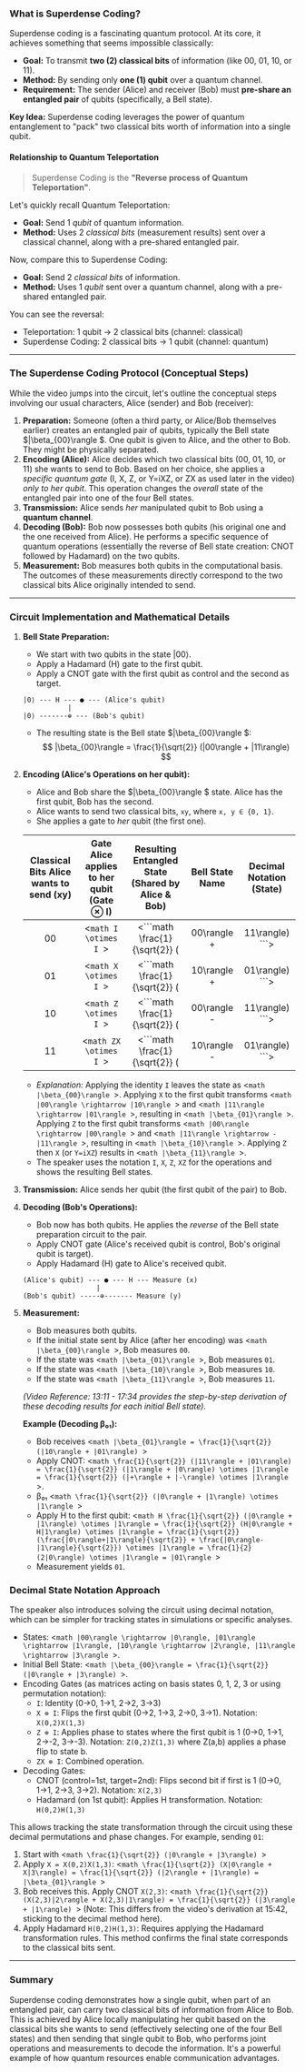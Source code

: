 ### What is Superdense Coding?
Superdense coding is a fascinating quantum protocol. At its core, it achieves something that seems impossible classically:

*   **Goal:** To transmit **two (2) classical bits** of information (like 00, 01, 10, or 11).
*   **Method:** By sending only **one (1) qubit** over a quantum channel.
*   **Requirement:** The sender (Alice) and receiver (Bob) must **pre-share an entangled pair** of qubits (specifically, a Bell state).

**Key Idea:** Superdense coding leverages the power of quantum entanglement to "pack" two classical bits worth of information into a single qubit.

#### Relationship to Quantum Teleportation
> Superdense Coding is the **"Reverse process of Quantum Teleportation"**.

Let's quickly recall Quantum Teleportation:
*   **Goal:** Send 1 *qubit* of quantum information.
*   **Method:** Uses 2 *classical bits* (measurement results) sent over a classical channel, along with a pre-shared entangled pair.

Now, compare this to Superdense Coding:
*   **Goal:** Send 2 *classical bits* of information.
*   **Method:** Uses 1 *qubit* sent over a quantum channel, along with a pre-shared entangled pair.

You can see the reversal:
*   Teleportation: 1 qubit → 2 classical bits (channel: classical)
*   Superdense Coding: 2 classical bits → 1 qubit (channel: quantum)

---

### The Superdense Coding Protocol (Conceptual Steps)

While the video jumps into the circuit, let's outline the conceptual steps involving our usual characters, Alice (sender) and Bob (receiver):

1.  **Preparation:** Someone (often a third party, or Alice/Bob themselves earlier) creates an entangled pair of qubits, typically the Bell state $|\beta_{00}\rangle $. One qubit is given to Alice, and the other to Bob. They might be physically separated.
2.  **Encoding (Alice):** Alice decides which two classical bits (00, 01, 10, or 11) she wants to send to Bob. Based on her choice, she applies a *specific quantum gate* (I, X, Z, or Y=iXZ, or ZX as used later in the video) *only to her qubit*. This operation changes the *overall* state of the entangled pair into one of the four Bell states.
3.  **Transmission:** Alice sends *her* manipulated qubit to Bob using a **quantum channel**.
4.  **Decoding (Bob):** Bob now possesses both qubits (his original one and the one received from Alice). He performs a specific sequence of quantum operations (essentially the reverse of Bell state creation: CNOT followed by Hadamard) on the two qubits.
5.  **Measurement:** Bob measures both qubits in the computational basis. The outcomes of these measurements directly correspond to the two classical bits Alice originally intended to send.

---

### Circuit Implementation and Mathematical Details

1.  **Bell State Preparation:**
    *   We start with two qubits in the state $|00\rangle$.
    *   Apply a Hadamard (H) gate to the first qubit.
    *   Apply a CNOT gate with the first qubit as control and the second as target.

    ```
    |0⟩ --- H --- ● --- (Alice's qubit)
               |
    |0⟩ -------⊕ --- (Bob's qubit)
    ```

    *   The resulting state is the Bell state $|\beta_{00}\rangle $:
        $$
        |\beta_{00}\rangle = \frac{1}{\sqrt{2}} (|00\rangle + |11\rangle)
        $$

2.  **Encoding (Alice's Operations on her qubit):**
    *   Alice and Bob share the $|\beta_{00}\rangle $ state. Alice has the first qubit, Bob has the second.
    *   Alice wants to send two classical bits, `xy`, where `x, y ∈ {0, 1}`.
    *   She applies a gate to *her* qubit (the first one).

    | Classical Bits Alice wants to send (xy) | Gate Alice applies to her qubit (Gate ⊗ I) | Resulting Entangled State (Shared by Alice & Bob) | Bell State Name | Decimal Notation (State) |
    | :--------------------------------------: | :-----------------------------------------: | :-----------------------------------------------------: | :---------------: | :------------------------: |
    |                    00                    |                  <```math I \otimes I ```>                  |   <```math \frac{1}{\sqrt{2}} (|00\rangle + |11\rangle) ```>    | <```math |\beta_{00}\rangle ```> |  <```math \frac{1}{\sqrt{2}} (|0\rangle + |3\rangle) ```>   |
    |                    01                    |                  <```math X \otimes I ```>                  |   <```math \frac{1}{\sqrt{2}} (|10\rangle + |01\rangle) ```>    | <```math |\beta_{01}\rangle ```> |  <```math \frac{1}{\sqrt{2}} (|2\rangle + |1\rangle) ```>   |
    |                    10                    |                  <```math Z \otimes I ```>                  |   <```math \frac{1}{\sqrt{2}} (|00\rangle - |11\rangle) ```>    | <```math |\beta_{10}\rangle ```> |  <```math \frac{1}{\sqrt{2}} (|0\rangle - |3\rangle) ```>   |
    |                    11                    |                 <```math ZX \otimes I ```>                 |   <```math \frac{1}{\sqrt{2}} (|10\rangle - |01\rangle) ```>    | <```math |\beta_{11}\rangle ```> |  <```math \frac{1}{\sqrt{2}} (|2\rangle - |1\rangle) ```>   |

    *   *Explanation:* Applying the identity `I` leaves the state as <```math |\beta_{00}\rangle ```>. Applying `X` to the first qubit transforms <```math |00\rangle \rightarrow |10\rangle ```> and <```math |11\rangle \rightarrow |01\rangle ```>, resulting in <```math |\beta_{01}\rangle ```>. Applying `Z` to the first qubit transforms <```math |00\rangle \rightarrow |00\rangle ```> and <```math |11\rangle \rightarrow -|11\rangle ```>, resulting in <```math |\beta_{10}\rangle ```>. Applying `Z` then `X` (or `Y=iXZ`) results in <```math |\beta_{11}\rangle ```>.
    *   The speaker uses the notation `I`, `X`, `Z`, `XZ` for the operations and shows the resulting Bell states.

3.  **Transmission:** Alice sends her qubit (the first qubit of the pair) to Bob.

4.  **Decoding (Bob's Operations):**
    *   Bob now has both qubits. He applies the *reverse* of the Bell state preparation circuit to the pair.
    *   Apply CNOT gate (Alice's received qubit is control, Bob's original qubit is target).
    *   Apply Hadamard (H) gate to Alice's received qubit.

    ```
    (Alice's qubit) --- ● --- H --- Measure (x)
                      |
    (Bob's qubit) -----⊕------- Measure (y)
    ```

5.  **Measurement:**
    *   Bob measures both qubits.
    *   If the initial state sent by Alice (after her encoding) was <```math |\beta_{00}\rangle ```>, Bob measures `00`.
    *   If the state was <```math |\beta_{01}\rangle ```>, Bob measures `01`.
    *   If the state was <```math |\beta_{10}\rangle ```>, Bob measures `10`.
    *   If the state was <```math |\beta_{11}\rangle ```>, Bob measures `11`.

    *(Video Reference: 13:11 - 17:34 provides the step-by-step derivation of these decoding results for each initial Bell state).*

    **Example (Decoding β₀₁):**
    *   Bob receives <```math |\beta_{01}\rangle = \frac{1}{\sqrt{2}} (|10\rangle + |01\rangle) ```>
    *   Apply CNOT: <```math \frac{1}{\sqrt{2}} (|11\rangle + |01\rangle) = \frac{1}{\sqrt{2}} (|1\rangle + |0\rangle) \otimes |1\rangle = \frac{1}{\sqrt{2}} (|+\rangle + |-\rangle) \otimes |1\rangle ```>.
    * β₀₁ <```math \frac{1}{\sqrt{2}} (|0\rangle + |1\rangle) \otimes |1\rangle ```>
    *   Apply H to the first qubit: <```math H \frac{1}{\sqrt{2}} (|0\rangle + |1\rangle) \otimes |1\rangle = \frac{1}{\sqrt{2}} (H|0\rangle + H|1\rangle) \otimes |1\rangle = \frac{1}{\sqrt{2}} (\frac{|0\rangle+|1\rangle}{\sqrt{2}} + \frac{|0\rangle-|1\rangle}{\sqrt{2}}) \otimes |1\rangle = \frac{1}{2} (2|0\rangle) \otimes |1\rangle = |01\rangle ```>
    *   Measurement yields `01`.

### Decimal State Notation Approach

The speaker also introduces solving the circuit using decimal notation, which can be simpler for tracking states in simulations or specific analyses.

*   States: <```math |00\rangle \rightarrow |0\rangle, |01\rangle \rightarrow |1\rangle, |10\rangle \rightarrow |2\rangle, |11\rangle \rightarrow |3\rangle ```>.
*   Initial Bell State: <```math |\beta_{00}\rangle = \frac{1}{\sqrt{2}} (|0\rangle + |3\rangle) ```>.
*   Encoding Gates (as matrices acting on basis states 0, 1, 2, 3 or using permutation notation):
    *   `I`: Identity (0→0, 1→1, 2→2, 3→3)
    *   `X ⊗ I`: Flips the first qubit (0→2, 1→3, 2→0, 3→1). Notation: `X(0,2)X(1,3)`
    *   `Z ⊗ I`: Applies phase to states where the first qubit is 1 (0→0, 1→1, 2→-2, 3→-3). Notation: `Z(0,2)Z(1,3)` where Z(a,b) applies a phase flip to state b.
    *   `ZX ⊗ I`: Combined operation.
*   Decoding Gates:
    *   CNOT (control=1st, target=2nd): Flips second bit if first is 1 (0→0, 1→1, 2→3, 3→2). Notation: `X(2,3)`
    *   Hadamard (on 1st qubit): Applies H transformation. Notation: `H(0,2)H(1,3)`

This allows tracking the state transformation through the circuit using these decimal permutations and phase changes. For example, sending `01`:

1.  Start with <```math \frac{1}{\sqrt{2}} (|0\rangle + |3\rangle) ```>
2.  Apply `X = X(0,2)X(1,3)`: <```math \frac{1}{\sqrt{2}} (X|0\rangle + X|3\rangle) = \frac{1}{\sqrt{2}} (|2\rangle + |1\rangle) = |\beta_{01}\rangle ```>
3.  Bob receives this. Apply CNOT `X(2,3)`: <```math \frac{1}{\sqrt{2}} (X(2,3)|2\rangle + X(2,3)|1\rangle) = \frac{1}{\sqrt{2}} (|3\rangle + |1\rangle) ```> (Note: This differs from the video's derivation at 15:42, sticking to the decimal method here).
4.  Apply Hadamard `H(0,2)H(1,3)`: Requires applying the Hadamard transformation rules. This method confirms the final state corresponds to the classical bits sent.

---

### Summary

Superdense coding demonstrates how a single qubit, when part of an entangled pair, can carry two classical bits of information from Alice to Bob. This is achieved by Alice locally manipulating her qubit based on the classical bits she wants to send (effectively selecting one of the four Bell states) and then sending that single qubit to Bob, who performs joint operations and measurements to decode the information. It's a powerful example of how quantum resources enable communication advantages.